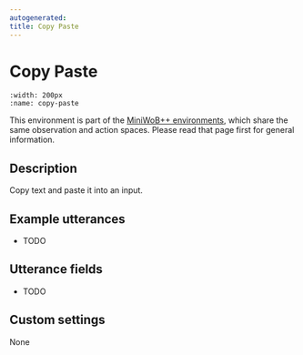 ```yaml
---
autogenerated:
title: Copy Paste
---
```


# Copy Paste

```{figure} ../../_static/videos/miniwob/copy-paste.gif 
:width: 200px
:name: copy-paste
```

This environment is part of the <a href='..'>MiniWoB++ environments</a>, which share the same observation and action spaces. Please read that page first for general information.

## Description

Copy text and paste it into an input.

## Example utterances

* TODO

## Utterance fields

* TODO

## Custom settings

None
